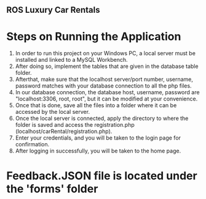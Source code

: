 ## ROS Luxury Car Rentals

# Steps on Running the Application

1. In order to run this project on your Windows PC, a local server must be installed and linked to a MySQL Workbench.
2. After doing so, implement the tables that are given in the database table folder.
3. Afterthat, make sure that the localhost server/port number, username, password matches with your database connection to all the php files.
4. In our database connection, the database host, username, password are "localhost:3306, root, root", but it can be modified at your convenience. 
5. Once that is done, save all the files into a folder where it can be accessed by the local server.
6. Once the local server is connected, apply the directory to where the folder is saved and access the registration.php (localhost/carRental/registration.php).
7. Enter your credentials, and you will be taken to the login page for confirmation.
8. After logging in successfully, you will be taken to the home page.

# Feedback.JSON file is located under the 'forms' folder
